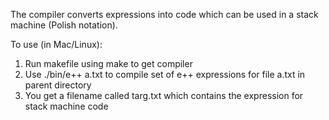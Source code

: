 The compiler converts expressions into code which can be used in a stack machine (Polish notation).

To use (in Mac/Linux):
1) Run makefile using make to get compiler
2) Use ./bin/e++ a.txt to compile set of e++ expressions for file a.txt in parent directory
3) You get a filename called targ.txt which contains the expression for stack machine code